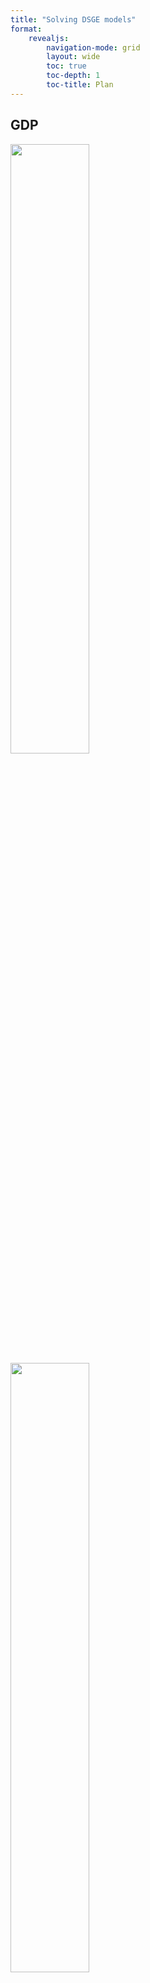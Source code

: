 ```yaml
---
title: "Solving DSGE models"
format:
    revealjs:
        navigation-mode: grid
        layout: wide
        toc: true
        toc-depth: 1
        toc-title: Plan
---
```


<style>
.container{
    display: flex;
}
.col{
    flex: 1;
}
</style>


## GDP

<div class='r-stack'>

<img class="fragment current-visible" data-fragment-index="1" src="assets/inequalities_1.png" width="50%">
<img class="fragment current-visible" data-fragment-index="2" src="assets/inequalities_2.png" width="50%">

</div>

<div class='r-stack'>

<div class="fragment current-visible" data-fragment-index="1">

- GDP = *Total* Revenue
  - a proxy for well-being
- But GDP says nothing about distribution
- Though there is data about it...

</div>
<div class="fragment current-visible" data-fragment-index="2">

- Sort agents by revenue levels, in equal groups
- Those groups are called __quantiles__
- Take the average per quantile

</div>

</div>

----

# Income Inequality

<div class='r-stack'>

<img class="fragment current-visible" data-fragment-index="1" src="assets/income_inequality_1.png" width="45%">
<img class="fragment current-visible" data-fragment-index="2" src="assets/income_inequality_3.png" width="45%">
<img class="fragment current-visible" data-fragment-index="3" src="assets/gini.png" width="45%">
<img class="fragment current-visible" data-fragment-index="4" src="assets/income_inequality_comparison.png" width="45%">

</div>

<div class='r-stack'>

<div class="fragment current-visible" data-fragment-index="1">

Here is the result for France with 10 quantiles (deciles)
- After-tax revnenu for France in 2011:
  - lower decile (bbottom 10): 522 dollars/month in average
  - higher decile (top 10): 4226 dollars/month in average
- Ratio top 10 / bottom 10: 8
  - ratios between quantile neutralize average revenue allowing for international comparisons

</div>

<div class="fragment current-visible" data-fragment-index="2">

- *Lorenz Curve*
    - Cumulative Distribution, Normalized (sums to 1) of income

</div>

<div class="fragment current-visible" data-fragment-index="3">

- The Lorenz curve shows graphically the deviation of the distribution from an equal benchmark  
- Gini Index: A/(A+B)
  - Gini=0: perfect equality
  - Gini=1: perfect inequality
- Remark: there is a formula for the Gini index, as a function of cumulative quantiles ($X_k$) and cumulative revenues ($Y_k$) $$G=1-\sum_{k=0}^{n-1}(X_{k+1}-X_k)(Y_{k+1}+Y_k)$$

</div>

<div class="fragment current-visible" data-fragment-index="4">

- A first international comparison:
  - France and UK have (today) similar levels of inequality
  - United States:  a more unequal country
  - China and Brasil: very unequal

</div>

</div>

----

More gini indices:

which do you think are the most unequal countries?

https://www.statista.com/statistics/264627/ranking-of-the-20-countries-with-the-biggest-inequality-in-income-distribution/



---

# The big picture


##

Do you think inequalities are rising?


## Source

<div class="container">

<div class="col">

- Where to find historical Data about inequality ?
- The best source: [World Inequality Database](https://wid.world/)
  - Thomas Piketty
  - Lucas Chancel
  - Emmanuel Saez
  - Gabriel Zucman
  - ...
- A team of *very* serious researchers behind [World Inequality Lab]()

</div>
<div class="col">

<img src="assets/tax_records.jpg">

</div>
</div>

##


![Global income inequality, 1820-2020](assets/chancel_piketty_1.png)


##

![](assets/chancel_piketty_2.png)

##

![](assets/chancel_piketty_3.png)

##

> Global inequality rose between 1820 and 1910, and stabilized at a high level since then

> No difference between 1910 and now, except increase in middle 40%

> level of inequality that we currently observe in the most unequal countries in the world, such as South Africa, Brazil, Mexico and the United Arab Emirates (see Chapter 1). In brief: in terms of inequality and concentration of resources and economic power, the world today is and has long been like a giant South Africa.


##

![](assets/chancel_piketty_4.png)


- Between-country: assume everybody in the country has the same income
- Within-country: averages between countries, weighted by country sizes

For both series: same level in 1920 as in 2020

##

![](assets/inequality_map.png)

##

<div class='r-stack'>

  <img src="assets/global_distribution_1820.png" class="fragment current-visible">
  <img src="assets/global_distribution_1910.png" class="fragment current-visible">
  <img src="assets/global_distribution_1950.png" class="fragment current-visible">
  <img src="assets/global_distribution_1980.png" class="fragment current-visible">
  <img src="assets/global_distribution_2020.png" class="fragment current-visible">

</div>

Evolution of the between dimension

##

Shall we focus also on the super rich?

##

![](assets/chancel_piketty_6.png)

Income of the 1% and 0.1% top earners was highest in 1910 then decreased until all time low in the 60s and rose again, but not as high.

##

> Our new series reveal that, around the turn of the 21st century, the within- country component of global inequality has become greater than the between-country component.
> In contemporary capitalism, an individual’s income group (i.e. whether they belong to the bottom 50%, top 1%, etc. in their own country) now matters more than their nationality (where they live) in the determination of global inequality levels.


# Beyond Income

##

What kind of inequality do we care about?

Should we really focus on income?

## Other types of inequality

- income (net of taxes)
- income (gross)
- consumption
- wealth
- chance of being unemployed
- health
- life-expectancy
- well-being
- carbon emissions
- decision power
- beauty
- environmental exposition
- provision of public goods

## Net vs Gross Inequalities

<img src="assets/gini_comparison_before_after_taxes.png" width="60%">

    
- Gini index for several countries before and after taxes in 2014
    -   <!-- .element: class="fragment" -->France and United states: same pretax inequality level: 0.51
    -   <!-- .element: class="fragment" -->In France, redistribution brings it to 0.29,0.39 aux US
    -   <!-- .element: class="fragment" -->European countries tend to redistribute more
    -   <!-- .element: class="fragment" -->some small european countries (Ireland, Portugal, Greece) have similar, very high levels of inequalities

##

![](assets/chancel_piketty_17.png)

## Consumption Inequality

<div class="container">

<div class="col">

![](assets/consumption_inequality.png)

</div>
<div class="col">

From <u>Measuring and Comparing Consumption Inequality between France and the United States</u>, Aliocha Accardo, Sylvérie Herbert, Cristina Jude, Adrian Penalver


- <!-- .element: class="fragment" -->Consumption Inequality is much lower than income inequality
-  <!-- .element: class="fragment" -->Two main reasons
   - <!-- .element: class="fragment" --> Consumption sharing within a household or a family
   -  <!-- .element: class="fragment" -->Consumption smoothing with borrowing or saving
      - to absorb temporary shocks
      - to smooth consumption over the life cycle


</div>
</div>

## Consumption Inequality: Life-Cycle

![](assets/lifecycle.jpg)

- <!-- .element: class="fragment" --> Do we actually want to reduce it?

## Wealth Inequality

![](assets/wealth_inequality.png)


## Wealth Inequality

![](assets/wealth_inequality_extreme.png)

- It is very hard to get precise data about wealth. Authors used many different strategies (tax receipts, surveys, ...)

## Wealth Inequality


<img src="assets/monopoly.webp" width=20%>

- What is the problem with Wealth Inequality?
  - it is very persistent
  - it is still an instrument of power (less so than in the past)
- Since richer individuals get access to higher returns on investment, by itself, wealth inequality tends to increase until it is taxed
- Most economic models find that wealth is not automatically mean-reverting

----

## Inequality Dimensions

For a given welfare target, one can get different inequality measures.

- by changing the overall population. *Within*
  - country
  - region
  - peers, ...
- by comparing several subcategories. *Between*
  - countries
  - race
  - gender
  - age or generation?
  - education level

## Intra-population

-  <!-- .element: class="fragment" -->Racial gap
    - <!-- .element: class="fragment" -->in the US, whites earn 30% more than afro-americans who earn 20% more than hispanics
    - <!-- .element: class="fragment" -->not just about racism
      - different job types
      - differences in education
      - geographic segregation
      - ...
-  <!-- .element: class="fragment" -->Gender gap
    - EU: women receive in average 15\% less than men
    - They earn 10\% for equivalent work (European Commision).  
- In both cases, one must distinguish a pure measure of inequality from a measure of discrimination.

## Inter-Generational Inequality

-  <!-- .element: class="fragment" -->A common narrative: for the age gap
   -  baby-boomers saw their income rise during their life and enjoy rather high pensions
   -  new generations have lower life-income profiles and lower expected pensions
   -  even more problematic for wealth inequality: average age for retirement is 60 years

- According to D'Albis and Badji, this is not true in France

## Inter-Generational Inequality

<img src=assets/dalbis_1.png width=60%>

## Inter-Generational Inequality

<img src=assets/dalbis_2.png width=60%>


- This is even more dubious when looking at consumption.
- <!-- .element: class="fragment" -->... and there were a lot of other material improvements (like life expectancy)



# Why do you care?

##

> What improves the circumstances of the greater part can never be regarded as an inconveniency to the whole. No society can surely be flourishing and happy, of which the far greater part of the members are poor and miserable.

<div class="fragment">
Adam Smith, <u>The Wealth Of Nations</u>, Book I Chapter VIII, p.96
</div>

##

<img src=assets/why_do_we_care.svg width=80%>


## Political Philosophy (1)

__Utilitarianism__: the state should maximize total utility of all citizens(Bentham, Stuart Mill)


- <!-- .element: class="fragment" -->marginal utility implies the need for some distribution (because rich citizens derive less utility from an additional consumption unit than the poors)
- <!-- .element: class="fragment" -->it does not imply perfect redistribution because
  - there is a cost to redistribution
  - too much equality can induce bad incentives which is detrimental to everybody

- <!-- .element: class="fragment" -->Moden version: Pareto weights $\omega_i$
    $$\max \sum_i \omega_i U(c_i)$$

## Political Philosophy (2)

- __Liberalism__: the state should choose fair policies as evaluated by an objective observer hidden behind a *veil of ignorance*


- <!-- .element: class="fragment" -->John Rawls proposes a mental experiment where one evaluates the rules of the society (including the economic system) from an original posiiton untainted by the ultimate place of the observer in the society
- <!-- .element: class="fragment" -->reducing inequalities could be seen as insurance against a bad draw
- <!-- .element: class="fragment" -->but what is the risk? when probabilities are unknown one talks about ambiguity, or radical uncertainty
- <!-- .element: class="fragment" -->it is not clear what is the aversion to this kind of risk
  - <!-- .element: class="fragment" -->Rawls/Knight: one maximizes utility in the worth case (<b>maximin criterion</b>)
- <!-- .element: class="fragment" -->more redistribution than in the <em>utilitarian</em> case
  - but not 100% equal either


## Political Philosophy (3)

__Libertarianism__: state should punish crimes, and  help secure voluntary contracts between willing individuals, but it should not redistribute income
- inequality is not relevant at a state's level
  - in the same way that granting the same grade to all students is not a valid objective
- it doesn't mean libertarians are not altruistic
- state must guarantee that the allocation procedure be legal
  - concretely: grant property rights

----

Among the three philosophies, what do you think is the better description of international relations between countries?


## Preferences

We have seen last week, how regular human beings can have "other-regarding" preferences
- cf the ultimatum game

A key concept here is the notion of __reference group__

There are different kinds of "other-regarding" preferences


## Other regarding preferences are not only about money?

<img src="assets/carbon_emissions.jpg" width=80%>

- Do you find it scandalous?
- What if big carbon emitters were paying for it?


## Classical Efficiency Argument

<div class="container">

<div class="col">

![Adam Smith and his parrot](assets/adam_smith_parrot.png)

</div>

<div class="col">

Adam Smith view (according to Debora Boucoyannis)
- individuals should be paid according to their marginal productivity
  - i.e. what they bring to the society
  - more productive individuals should be paid more to produce more
- but because marginal returns are decreasing no one will get very high salary
  - not even entrepreneurs because profits are decreasing

⇒ High inequality is a sign that markets are not functioning properly

</div>

</div>


##

> Of the tendencies that are harmful to sound economics, the most seductive, and in my opinion the most poisonous, is to focus on questions of distribution... The potential for improving the lives of poor people by finding different ways of distributing current production is nothing compared to the apparently limitless potential of increasing production.

Bob Lucas (2004)

##

## Inequality and Development


<div class="container">

<div class="col">

![](assets/Kuznets_curve.png)

</div>
<div class="col">

Kusnetz has studied the relationship between the level of development and inequality.

He asserted that countries develop in two phases:
- in developing economies: entrepreneurs accumulate wealth by hiring cheap workers migrating from the country-side to the cities
- in mature economies: salaries rise and growth in human capital becomes central to economic growth

</div>
</div>


## Inequality and Growth (1)

What if there was trade-off between growth and inequality:

- __trickle-down economics__:
  - transferring money to the riches benefits everyone because it is reinvested in the economy
  - popular with some conservative politicians
  - ...but not defended by any serious economist
- some growth economists (Paul Romer, Philippe Aghion) have studied how growth induces more inequality
  - through skill-biased technical changes
  - through the unequal of the rents from innovation


## Inequality and Growth (2)

![](assets/ineq_and_growth.png)

Empirically, several studies have been carried out see whether there was a systematic relationship between growth of inequalities.

- Deininger and Squire 1998, Barro 2000, Forbes 2000, ...:
inconclusive
- Banerjee and Duflo 2003: inverted U-shape

----

<u>Response to Lucas</u>

>It’s fairly common for conservative economists to try and shout down any discussion of income distribution by claiming that distribution is a trivial matter compared with the huge gains from economic growth. For example, Robert Lucas:
>"Of the tendencies that are harmful to sound economics, the most seductive, and in my opinion the most poisonous, is to focus on questions of distribution."
> The usual answer to this is to point out that we don’t actually know much about how to produce rapid economic growth — conservatives may think they know (low taxes and all that), but there is no evidence to back up their certainty. And on the other hand, we know how to make a big difference to income distribution, especially how to reduce extreme poverty. So why not work on what we know, as at least part of our economic strategy?

Krugman 

## Modern version: Mankiw's defense of the top 1%

<div class="container">

<div class="col">

- Greg Mankiw:
  - New Keynesian
  - conservative
  - author of the (very consensual) textbook "Principles of Economics"
    > Most economists today belong to the classical school of thought.
- Splash: [Defending the One Percent](https://www.aeaweb.org/articles?id=10.1257/jep.27.3.21) in Journal of Economic Perspectives, 2013
- [Krugman Response](https://archive.nytimes.com/krugman.blogs.nytimes.com/2013/06/22/greg-mankiw-and-the-gatsby-curve/)

</div>

<div class="col">

<div class="r-stack"

<img src="assets/mankiw.png" class="current-visible">
<img src="assets/mankiw_devil.png" class="current-visible">

</div>

</div>


## Why is it crucial to control inequalities now?


There are two big reasons why not tackling inequalities could have huge impact

- in an unequal society, negative shocks are borne disporportionnately by the bottom of the distribution
- actual and perceived changes in inequalities are strong drivers for doing / undoing coalitions
  - for big reforms we need strong coalitions
    - ex: pension reforms, carbon tax, international climate coalition


## Can we do more?

![](assets/can_we_do_more_1.png)


## Can we do more? (2)

![](assets/can_we_do_more_2.png)

